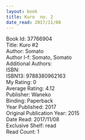 ```yaml
---
layout: book
title: Kuro  no. 2
date_read: 2017/11/08
---
```


Book Id: 37766904<br />
Title: Kuro #2<br />
Author: Somato<br />
Author l-f: Somato, Somato<br />
Additional Authors: <br />
ISBN: <br />
ISBN13: 9788380962163<br />
My Rating: 0<br />
Average Rating: 4.12<br />
Publisher: Waneko<br />
Binding: Paperback<br />
Year Published: 2017<br />
Original Publication Year: 2015<br />
Date Read: 2017/11/08<br />
Exclusive Shelf: read<br />
Read Count: 1<br />

